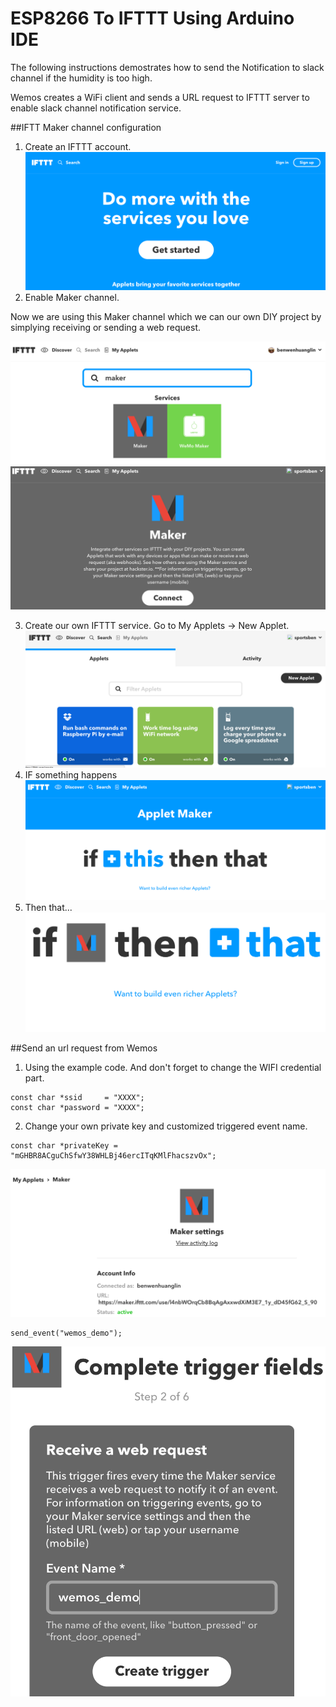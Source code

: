 # ESP8266 To IFTTT Using Arduino IDE

The following instructions demostrates how to send the Notification to slack channel if the humidity is too high.

Wemos creates a WiFi client and sends a URL request to IFTTT server to enable slack channel notification service.

##IFTT Maker channel configuration

1. Create an IFTTT account.
![screenshot](./../../img/create_ifttt_account.png)
2. Enable Maker channel. 
 
 Now we are using this Maker channel which we can our own DIY project by simplying receiving or sending a web request.
 
![screenshot](./../../img/search_maker.png)
![screenshot](./../../img/maker_channel.png)

3. Create our own IFTTT service. Go to My Applets -> New Applet.
![screenshot](./../../img/new_applet.png)
4. IF something happens
![screenshot](./../../img/if_this.png)
5. Then that...
![screenshot](./../../img/then_that.png)

##Send an url request from Wemos

1. Using the example code. And don't forget to change the WIFI credential part.
```
const char *ssid     = "XXXX";
const char *password = "XXXX";

```

2. Change your own private key and customized triggered event name.

```
const char *privateKey = "mGHBR8ACguChSfwY38WHLBj46ercITqKMlFhacszvOx";
```
![screenshot](./../../img/private_key.png)

```
send_event("wemos_demo");
```
![screenshot](./../../img/triggered_event.png)
